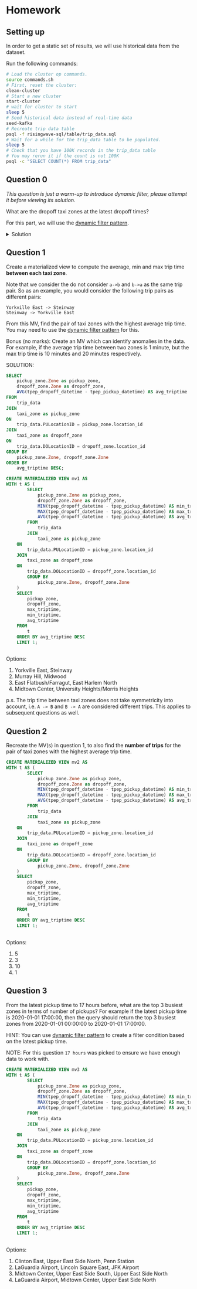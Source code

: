 # Homework

## Setting up

In order to get a static set of results, we will use historical data from the dataset.

Run the following commands:
```bash
# Load the cluster op commands.
source commands.sh
# First, reset the cluster:
clean-cluster
# Start a new cluster
start-cluster
# wait for cluster to start
sleep 5
# Seed historical data instead of real-time data
seed-kafka
# Recreate trip data table
psql -f risingwave-sql/table/trip_data.sql
# Wait for a while for the trip_data table to be populated.
sleep 5
# Check that you have 100K records in the trip_data table
# You may rerun it if the count is not 100K
psql -c "SELECT COUNT(*) FROM trip_data"
```

## Question 0

_This question is just a warm-up to introduce dynamic filter, please attempt it before viewing its solution._

What are the dropoff taxi zones at the latest dropoff times?

For this part, we will use the [dynamic filter pattern](https://docs.risingwave.com/docs/current/sql-pattern-dynamic-filters/).

<details>
<summary>Solution</summary>

```sql
CREATE MATERIALIZED VIEW latest_dropoff_time AS
    WITH t AS (
        SELECT MAX(tpep_dropoff_datetime) AS latest_dropoff_time
        FROM trip_data
    )
    SELECT taxi_zone.Zone as taxi_zone, latest_dropoff_time
    FROM t,
            trip_data
    JOIN taxi_zone
        ON trip_data.DOLocationID = taxi_zone.location_id
    WHERE trip_data.tpep_dropoff_datetime = t.latest_dropoff_time;

--    taxi_zone    | latest_dropoff_time
-- ----------------+---------------------
--  Midtown Center | 2022-01-03 17:24:54
-- (1 row)
```

</details>

## Question 1

Create a materialized view to compute the average, min and max trip time **between each taxi zone**.

Note that we consider the do not consider `a->b` and `b->a` as the same trip pair.
So as an example, you would consider the following trip pairs as different pairs:
```plaintext
Yorkville East -> Steinway
Steinway -> Yorkville East
```

From this MV, find the pair of taxi zones with the highest average trip time.
You may need to use the [dynamic filter pattern](https://docs.risingwave.com/docs/current/sql-pattern-dynamic-filters/) for this.

Bonus (no marks): Create an MV which can identify anomalies in the data. For example, if the average trip time between two zones is 1 minute,
but the max trip time is 10 minutes and 20 minutes respectively.

SOLUTION:

```sql
SELECT 
    pickup_zone.Zone as pickup_zone,
    dropoff_zone.Zone as dropoff_zone,
    AVG(tpep_dropoff_datetime - tpep_pickup_datetime) AS avg_triptime
FROM 
    trip_data
JOIN
    taxi_zone as pickup_zone
ON
    trip_data.PULocationID = pickup_zone.location_id
JOIN
    taxi_zone as dropoff_zone
ON
    trip_data.DOLocationID = dropoff_zone.location_id
GROUP BY
    pickup_zone.Zone, dropoff_zone.Zone
ORDER BY 
    avg_triptime DESC;

```

```sql
CREATE MATERIALIZED VIEW mv1 AS
WITH t AS (
        SELECT 
            pickup_zone.Zone as pickup_zone,
            dropoff_zone.Zone as dropoff_zone,
            MIN(tpep_dropoff_datetime - tpep_pickup_datetime) AS min_triptime,
            MAX(tpep_dropoff_datetime - tpep_pickup_datetime) AS max_triptime,
            AVG(tpep_dropoff_datetime - tpep_pickup_datetime) AS avg_triptime
        FROM 
            trip_data
        JOIN
            taxi_zone as pickup_zone
	ON
	    trip_data.PULocationID = pickup_zone.location_id
	JOIN
	    taxi_zone as dropoff_zone
	ON
	    trip_data.DOLocationID = dropoff_zone.location_id
    	GROUP BY
    	    pickup_zone.Zone, dropoff_zone.Zone
    )
    SELECT 
        pickup_zone,
        dropoff_zone,
        max_triptime,
        min_triptime,
        avg_triptime
    FROM 
        t
    ORDER BY avg_triptime DESC
    LIMIT 1;
    
```

Options:
1. Yorkville East, Steinway
2. Murray Hill, Midwood
3. East Flatbush/Farragut, East Harlem North
4. Midtown Center, University Heights/Morris Heights

p.s. The trip time between taxi zones does not take symmetricity into account, i.e. `A -> B` and `B -> A` are considered different trips. This applies to subsequent questions as well.

## Question 2

Recreate the MV(s) in question 1, to also find the **number of trips** for the pair of taxi zones with the highest average trip time.

```sql
CREATE MATERIALIZED VIEW mv2 AS
WITH t AS (
        SELECT 
            pickup_zone.Zone as pickup_zone,
            dropoff_zone.Zone as dropoff_zone,
            MIN(tpep_dropoff_datetime - tpep_pickup_datetime) AS min_triptime,
            MAX(tpep_dropoff_datetime - tpep_pickup_datetime) AS max_triptime,
            AVG(tpep_dropoff_datetime - tpep_pickup_datetime) AS avg_triptime
        FROM 
            trip_data
        JOIN
            taxi_zone as pickup_zone
	ON
	    trip_data.PULocationID = pickup_zone.location_id
	JOIN
	    taxi_zone as dropoff_zone
	ON
	    trip_data.DOLocationID = dropoff_zone.location_id
    	GROUP BY
    	    pickup_zone.Zone, dropoff_zone.Zone
    )
    SELECT 
        pickup_zone,
        dropoff_zone,
        max_triptime,
        min_triptime,
        avg_triptime
    FROM 
        t
    ORDER BY avg_triptime DESC
    LIMIT 1;
    
```


Options:
1. 5
2. 3
3. 10
4. 1

## Question 3

From the latest pickup time to 17 hours before, what are the top 3 busiest zones in terms of number of pickups?
For example if the latest pickup time is 2020-01-01 17:00:00,
then the query should return the top 3 busiest zones from 2020-01-01 00:00:00 to 2020-01-01 17:00:00.

HINT: You can use [dynamic filter pattern](https://docs.risingwave.com/docs/current/sql-pattern-dynamic-filters/)
to create a filter condition based on the latest pickup time.

NOTE: For this question `17 hours` was picked to ensure we have enough data to work with.


```sql
CREATE MATERIALIZED VIEW mv3 AS
WITH t AS (
        SELECT 
            pickup_zone.Zone as pickup_zone,
            dropoff_zone.Zone as dropoff_zone,
            MIN(tpep_dropoff_datetime - tpep_pickup_datetime) AS min_triptime,
            MAX(tpep_dropoff_datetime - tpep_pickup_datetime) AS max_triptime,
            AVG(tpep_dropoff_datetime - tpep_pickup_datetime) AS avg_triptime
        FROM 
            trip_data
        JOIN
            taxi_zone as pickup_zone
	ON
	    trip_data.PULocationID = pickup_zone.location_id
	JOIN
	    taxi_zone as dropoff_zone
	ON
	    trip_data.DOLocationID = dropoff_zone.location_id
    	GROUP BY
    	    pickup_zone.Zone, dropoff_zone.Zone
    )
    SELECT 
        pickup_zone,
        dropoff_zone,
        max_triptime,
        min_triptime,
        avg_triptime
    FROM 
        t
    ORDER BY avg_triptime DESC
    LIMIT 1;
    
```

Options:
1. Clinton East, Upper East Side North, Penn Station
2. LaGuardia Airport, Lincoln Square East, JFK Airport
3. Midtown Center, Upper East Side South, Upper East Side North
4. LaGuardia Airport, Midtown Center, Upper East Side North